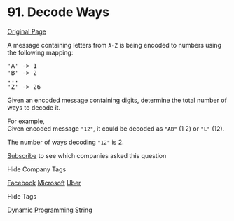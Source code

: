 # 91. Decode Ways

[Original Page](https://leetcode.com/problems/decode-ways/)

A message containing letters from `A-Z` is being encoded to numbers using the following mapping:

<pre>'A' -> 1
'B' -> 2
...
'Z' -> 26
</pre>

Given an encoded message containing digits, determine the total number of ways to decode it.

For example,  
Given encoded message `"12"`, it could be decoded as `"AB"` (1 2) or `"L"` (12).

The number of ways decoding `"12"` is 2.

<div>

[Subscribe](/subscribe/) to see which companies asked this question

</div>

<div>

<div id="company_tags" class="btn btn-xs btn-warning">Hide Company Tags</div>

<span class="hidebutton" style="display: inline;">[Facebook](/company/facebook/) [Microsoft](/company/microsoft/) [Uber](/company/uber/)</span></div>

<div>

<div id="tags" class="btn btn-xs btn-warning">Hide Tags</div>

<span class="hidebutton" style="display: inline;">[Dynamic Programming](/tag/dynamic-programming/) [String](/tag/string/)</span></div>